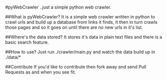 #pyWebCrawler
..just a simple python web crawler.

##What is pyWebCrawler?
It is a simple web crawler written in python to crawl urls and build up a database from links it finds, it then in turn crawls those pages and so it goes on until there are no new urls in it's list.

##Where's the data stored?
It stores it's data in plain text files and there is a basic search feature.

##How to use?
Just run ./crawler/main.py and watch the data build up in ./data/*

##Contribute
If you'd like to contribute then fork away and send Pull Requests as and when you see fit.
